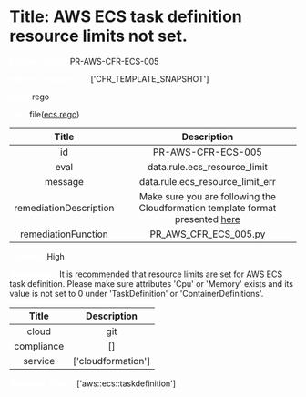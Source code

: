 



# Title: AWS ECS task definition resource limits not set.


***<font color="white">Master Test Id:</font>*** PR-AWS-CFR-ECS-005

***<font color="white">Master Snapshot Id:</font>*** ['CFR_TEMPLATE_SNAPSHOT']

***<font color="white">type:</font>*** rego

***<font color="white">rule:</font>*** file([ecs.rego])  
  
  
  
  

|Title|Description|
| :---: | :---: |
|id|PR-AWS-CFR-ECS-005|
|eval|data.rule.ecs_resource_limit|
|message|data.rule.ecs_resource_limit_err|
|remediationDescription|Make sure you are following the Cloudformation template format presented <a href='https://docs.aws.amazon.com/AWSCloudFormation/latest/UserGuide/aws-resource-ecs-taskdefinition.html' target='_blank'>here</a>|
|remediationFunction|PR_AWS_CFR_ECS_005.py|


***<font color="white">Severity:</font>*** High

***<font color="white">Description:</font>*** It is recommended that resource limits are set for AWS ECS task definition. Please make sure attributes 'Cpu' or 'Memory' exists and its value is not set to 0 under 'TaskDefinition' or 'ContainerDefinitions'.  
  
  

|Title|Description|
| :---: | :---: |
|cloud|git|
|compliance|[]|
|service|['cloudformation']|


***<font color="white">Resource Types:</font>*** ['aws::ecs::taskdefinition']


[ecs.rego]: https://github.com/prancer-io/prancer-compliance-test/tree/master/aws/iac/ecs.rego
